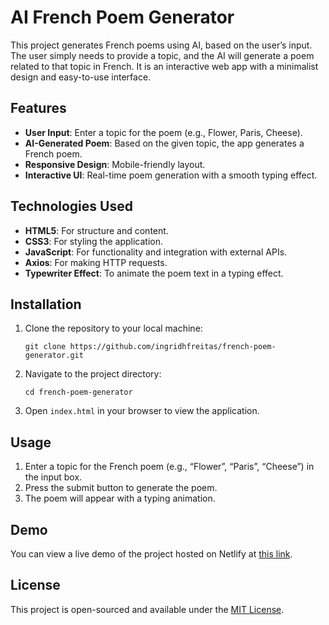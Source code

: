 # AI French Poem Generator

This project generates French poems using AI, based on the user’s input. The user simply needs to provide a topic, and the AI will generate a poem related to that topic in French. It is an interactive web app with a minimalist design and easy-to-use interface.

## Features

- **User Input**: Enter a topic for the poem (e.g., Flower, Paris, Cheese).
- **AI-Generated Poem**: Based on the given topic, the app generates a French poem.
- **Responsive Design**: Mobile-friendly layout.
- **Interactive UI**: Real-time poem generation with a smooth typing effect.

## Technologies Used

- **HTML5**: For structure and content.
- **CSS3**: For styling the application.
- **JavaScript**: For functionality and integration with external APIs.
- **Axios**: For making HTTP requests.
- **Typewriter Effect**: To animate the poem text in a typing effect.
  
## Installation

1. Clone the repository to your local machine:
   ```
   git clone https://github.com/ingridhfreitas/french-poem-generator.git
   ```

2. Navigate to the project directory:
   ```
   cd french-poem-generator
   ```

3. Open `index.html` in your browser to view the application.

## Usage

1. Enter a topic for the French poem (e.g., “Flower”, “Paris”, “Cheese”) in the input box.
2. Press the submit button to generate the poem.
3. The poem will appear with a typing animation.

## Demo

You can view a live demo of the project hosted on Netlify at [this link](https://french-poem-gen.netlify.app/).

## License

This project is open-sourced and available under the [MIT License](LICENSE).
